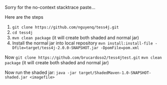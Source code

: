 Sorry for the no-context stacktrace paste...

Here are the steps
1. `git clone https://github.com/nguyenq/tess4j.git`
2. `cd tess4j`
3. `mvn clean package` (it will create both shaded and normal jar)
4. Install the normal jar into local repository
    `mvn install:install-file -Dfile=target/tess4j-2.0.0-SNAPSHOT.jar -DpomFile=pom.xml `

Now
`git clone https://github.com/brucardoso2/tess4jtest.git`
`mvn clean package` (it will create both shaded and normal jar)

Now run the shaded jar:
`java -jar target/ShadedMaven-1.0-SNAPSHOT-shaded.jar <imagefile>`

